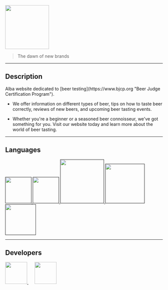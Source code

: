 <img src="https://imgur.com/1r7u4B1.png" tittle="Alba's logo" style="width:10em;">

>The dawn of new brands
-------------
<h2>Description</h2>
Alba website dedicated to [beer testing](https://www.bjcp.org "Beer Judge Certification Program").

- We offer information on different types of beer, tips on how to taste beer correctly, reviews of new beers, and upcoming beer tasting events.

- Whether you're a beginner or a seasoned beer connoisseur, we've got something for you. Visit our website today and learn more about the world of beer tasting.

------------
<h2>Languages</h2>
<a href="">
<img src="https://cdn-icons-png.flaticon.com/512/1532/1532556.png" tittle="HTML icon" style="width:6em;" />
</a>
<a href="">
<img src="https://cdn4.iconfinder.com/data/icons/iconsimple-programming/512/css-512.png" tittle="CSS icon" style="width:6em;" />
</a>
<a href="">
<img src="http://p9.storage.canalblog.com/95/52/388561/21464247_p.png" tittle="PHP icon" style="width:10em;" />
</a>
<a href="">
<img src="https://cdn.icon-icons.com/icons2/2699/PNG/512/mysql_logo_icon_169941.png" tittle="MySQL icon" style="width:9em; " /></a>
<a href="">
<img src="https://logodownload.org/wp-content/uploads/2022/04/javascript-logo-0.png" tittle="JS icon" style="width:7em; " />
</a>

-------------
<h2>Developers</h2>
<a href="https://github.com/JairRivera20">
  <img src="https://avatars.githubusercontent.com/u/107558602?v=4" style="width:5em">
</a>&nbsp;&nbsp;&nbsp;&nbsp;
<a href="https://github.com/Xseb4s">
  <img src="https://avatars.githubusercontent.com/u/138510395?v=4" style="width:5em">
</a>
